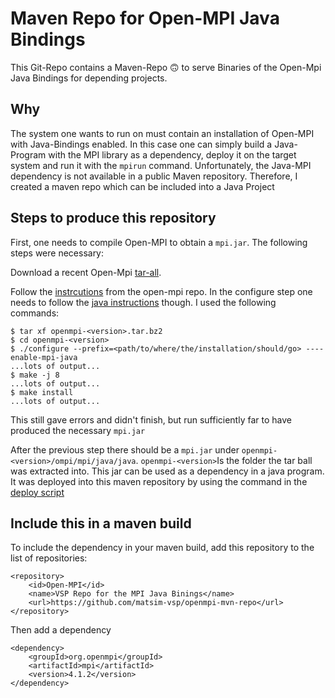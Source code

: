 # Maven Repo for Open-MPI Java Bindings
This Git-Repo contains a Maven-Repo 🙃 to serve Binaries of the Open-Mpi Java Bindings for depending projects.

## Why
The system one wants to run on must contain an installation of Open-MPI with Java-Bindings enabled. In this case one 
can simply build a Java-Program with the MPI library as a dependency, deploy it on the target system and run it with the 
```mpirun``` command. Unfortunately, the Java-MPI dependency is not available in a public Maven repository. Therefore, 
I created a maven repo which can be included into a Java Project

## Steps to produce this repository
First, one needs to compile Open-MPI to obtain a ```mpi.jar```. The following steps were necessary:

Download a recent Open-Mpi [tar-all](https://www.open-mpi.org/software/ompi/v4.1/).

Follow the [instrcutions](https://github.com/open-mpi/ompi/blob/master/README.md#quick-start) from the open-mpi repo.
In the configure step one needs to follow the [java instructions](https://github.com/open-mpi/ompi/blob/master/docs/features/java.rst#building-the-java-bindings)
though. I used the following commands: 
```
$ tar xf openmpi-<version>.tar.bz2
$ cd openmpi-<version>
$ ./configure --prefix=<path/to/where/the/installation/should/go> ----enable-mpi-java 
...lots of output...
$ make -j 8 
...lots of output...
$ make install
...lots of output...
```
This still gave errors and didn't finish, but run sufficiently far to have produced the necessary ```mpi.jar```

After the previous step there should be a ```mpi.jar``` under ```openmpi-<version>/ompi/mpi/java/java```. 
```openmpi-<version>```Is the folder the tar ball was extracted into. This jar 
can be used as a dependency in a java program. It was deployed into this maven repository by using the command in the 
[deploy script](https://github.com/matsim-vsp/openmpi-mvn-repo/blob/master/mvn-deploy.sh)

## Include this in a maven build
To include the dependency in your maven build, add this repository to the list of repositories:
```
<repository>
    <id>Open-MPI</id>
    <name>VSP Repo for the MPI Java Binings</name>
    <url>https://github.com/matsim-vsp/openmpi-mvn-repo</url>
</repository>
```
Then add a dependency
```
<dependency>
    <groupId>org.openmpi</groupId>
    <artifactId>mpi</artifactId>
    <version>4.1.2</version>
</dependency>
```
